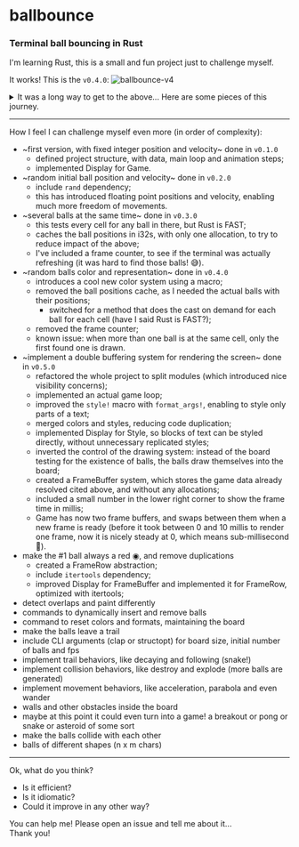 # ballbounce
### Terminal ball bouncing in Rust

I'm learning Rust, this is a small and fun project just to challenge myself.

It works! This is the `v0.4.0`:
![ballbounce-v4](img/ballbounce-v4.gif)

<details>
<summary>It was a long way to get to the above... Here are some pieces of this journey.</summary>

This was the first version.
![ballbounce-v1](img/ballbounce.gif)
</details>

---

How I feel I can challenge myself even more (in order of complexity):

- ~first version, with fixed integer position and velocity~ done in `v0.1.0`
    - defined project structure, with data, main loop and animation steps;
    - implemented Display for Game.
- ~random initial ball position and velocity~ done in `v0.2.0`
    - include `rand` dependency;
    - this has introduced floating point positions and velocity, enabling much more freedom of movements.
- ~several balls at the same time~ done in `v0.3.0`
    - this tests every cell for any ball in there, but Rust is FAST;
    - caches the ball positions in i32s, with only one allocation, to try to reduce impact of the above;
    - I've included a frame counter, to see if the terminal was actually refreshing (it was hard to find those balls! 😅).
- ~random balls color and representation~ done in `v0.4.0`
    - introduces a cool new color system using a macro;
    - removed the ball positions cache, as I needed the actual balls with their positions;
        - switched for a method that does the cast on demand for each ball for each cell (have I said Rust is FAST?);
    - removed the frame counter;
    - known issue: when more than one ball is at the same cell, only the first found one is drawn.
- ~implement a double buffering system for rendering the screen~ done in `v0.5.0`
    - refactored the whole project to split modules (which introduced nice visibility concerns);
    - implemented an actual game loop;
    - improved the `style!` macro with `format_args!`, enabling to style only parts of a text;
    - merged colors and styles, reducing code duplication;
    - implemented Display for Style, so blocks of text can be styled directly, without unnecessary replicated styles;
    - inverted the control of the drawing system: instead of the board testing for the existence of balls, the balls draw themselves into the board;
    - created a FrameBuffer system, which stores the game data already resolved cited above, and without any allocations;
    - included a small number in the lower right corner to show the frame time in millis;
    - Game has now two frame buffers, and swaps between them when a new frame is ready (before it took between 0 and 10 millis to render one frame, now it is nicely steady at 0, which means sub-millisecond 👏).
- make the #1 ball always a red ◉, and remove duplications
    - created a FrameRow abstraction;
    - include `itertools` dependency;
    - improved Display for FrameBuffer and implemented it for FrameRow, optimized with itertools;
- detect overlaps and paint differently
- commands to dynamically insert and remove balls
- command to reset colors and formats, maintaining the board
- make the balls leave a trail
- include CLI arguments (clap or structopt) for board size, initial number of balls and fps
- implement trail behaviors, like decaying and following (snake!)
- implement collision behaviors, like destroy and explode (more balls are generated)
- implement movement behaviors, like acceleration, parabola and even wander
- walls and other obstacles inside the board
- maybe at this point it could even turn into a game! a breakout or pong or snake or asteroid of some sort
- make the balls collide with each other
- balls of different shapes (n x m chars)

---

Ok, what do you think?
- Is it efficient?
- Is it idiomatic?
- Could it improve in any other way?

You can help me! Please open an issue and tell me about it...
<br>Thank you!
